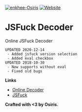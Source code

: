 [![enkhee-Osiris](https://img.shields.io/badge/creator-enkhee--osiris-blue.svg)](https://github.com/enkhee-Osiris) [![Website](https://img.shields.io/website-up-down-green-red/http/shields.io.svg)](http://enkhee-Osiris.github.io/Decoder-JSFuck)

# JSFuck Decoder

Online JSFuck Decoder

```
UPDATED 2020-12-14
 - Added jsfuck version selection
 - Added eval checkbox
UPDATED 2018-10-30
 - Now supports without eval
 - Fixed old bugs
```

**Links**

- [Online Decoder](http://enkhee-Osiris.github.io/Decoder-JSFuck)
- [JSFuck](http://www.jsfuck.com)

**Crafted with <3 by Osiris.**
